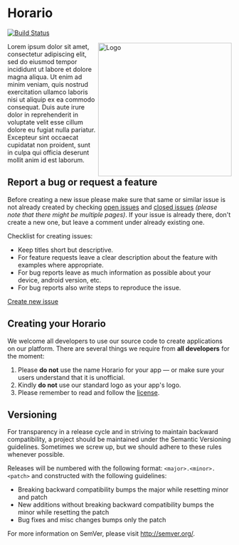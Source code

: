 Horario
==========
[![Build Status](https://travis-ci.org/XJSHQ/horario.svg?branch=master)](https://travis-ci.org/XJSHQ/horario)

<img alt="Logo" align="right" height="300"
   src="https://github.com/XJSHQ/horario/raw/master/extras/ic_launcher_web.png" />

Lorem ipsum dolor sit amet, consectetur adipiscing elit, sed do eiusmod tempor incididunt ut labore et dolore magna aliqua. Ut enim ad minim veniam, quis nostrud exercitation ullamco laboris nisi ut aliquip ex ea commodo consequat. Duis aute irure dolor in reprehenderit in voluptate velit esse cillum dolore eu fugiat nulla pariatur. Excepteur sint occaecat cupidatat non proident, sunt in culpa qui officia deserunt mollit anim id est laborum.

Report a bug or request a feature
----------------
Before creating a new issue please make sure that same or similar issue is not already created by checking [open issues][2] and [closed issues][3] *(please note that there might be multiple pages)*. If your issue is already there, don't create a new one, but leave a comment under already existing one.

Checklist for creating issues:

- Keep titles short but descriptive.
- For feature requests leave a clear description about the feature with examples where appropriate.
- For bug reports leave as much information as possible about your device, android version, etc.
- For bug reports also write steps to reproduce the issue.

[Create new issue][1]

Creating your Horario
----------------
We welcome all developers to use our source code to create applications on our platform.
There are several things we require from **all developers** for the moment:

1. Please **do not** use the name Horario for your app — or make sure your users understand that it is unofficial.
2. Kindly **do not** use our standard logo as your app's logo.
3. Please remember to read and follow the [license][4].

Versioning
----------------
For transparency in a release cycle and in striving to maintain backward compatibility, a project should be maintained under the Semantic Versioning guidelines. Sometimes we screw up, but we should adhere to these rules whenever possible.

Releases will be numbered with the following format: `<major>.<minor>.<patch>` and constructed with the following guidelines:
- Breaking backward compatibility bumps the major while resetting minor and patch
- New additions without breaking backward compatibility bumps the minor while resetting the patch
- Bug fixes and misc changes bumps only the patch

For more information on SemVer, please visit http://semver.org/.

[1]: https://github.com/XJSHQ/horario/issues/new
[2]: https://github.com/XJSHQ/horario/issues?state=open
[3]: https://github.com/XJSHQ/horario/issues?state=closed
[4]: https://github.com/XJSHQ/horario/blob/master/LICENSE